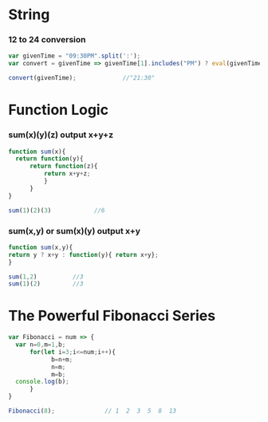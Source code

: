 
# String 

### 12 to 24 conversion
```javascript
var givenTime = "09:30PM".split(':');
var convert = givenTime => givenTime[1].includes("PM") ? eval(givenTime[0]+"+12")+":"+givenTime[1].slice(0, -2) : givenTime[0]+":"+givenTime[1];

convert(givenTime);             //"21:30"
```


# Function Logic

### sum(x)(y)(z)  output x+y+z
```javascript
function sum(x){
  return function(y){
      return function(z){
          return x+y+z;
          }
      }
}

sum(1)(2)(3)            //6 
```
### sum(x,y) or  sum(x)(y)  output x+y

```javascript
function sum(x,y){
return y ? x+y : function(y){ return x+y};
}

sum(1,2)          //3
sum(1)(2)         //3
```
# The Powerful Fibonacci Series

```javascript
var Fibonacci = num => {
  var n=0,m=1,b;
      for(let i=3;i<=num;i++){
            b=n+m;
            n=m;
            m=b;
  console.log(b);
      }
}

Fibonacci(8);              // 1  2  3  5  8  13
```
